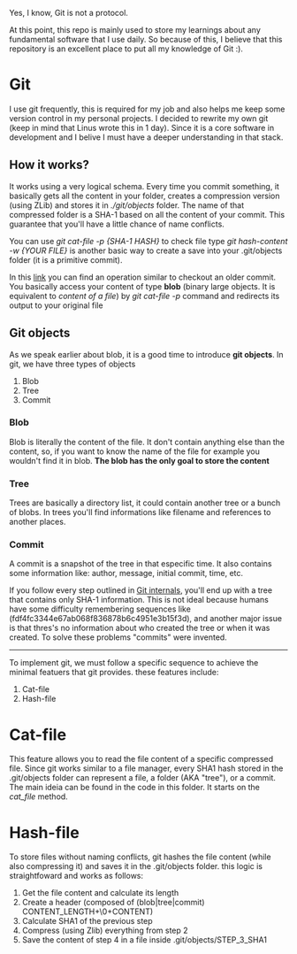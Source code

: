 Yes, I know, Git is not a protocol.

At this point, this repo is mainly used to store my learnings about any fundamental software that I use daily. So because of this, I believe that this repository is an excellent place to put all my knowledge of Git :).

# Git
I use git frequently, this is required for my job and also helps me keep some version control in my personal projects. I decided to rewrite my own git (keep in mind that Linus wrote this in 1 day). Since it is a core software in development and I belive I must have a deeper understanding in that stack.

## How it works?
It works using a very logical schema. Every time you commit something, it basically gets all the content in your folder, creates a compression version (using ZLib) and stores it in _./git/objects_ folder. The name of that compressed folder is a SHA-1 based on all the content of your commit. This guarantee that you'll have a little chance of name conflicts.

You can use _git cat-file -p {SHA-1 HASH}_ to check file type
_git hash-content -w {YOUR FILE}_ is another basic way to create a save into your .git/objects folder (it is a primitive commit).

In this [link](https://git-scm.com/book/en/v2/Git-Internals-Git-Objects) you can find an operation similar to checkout an older commit. You basically access your content of type **blob** (binary large objects. It is equivalent to _content of a file_) by _git cat-file -p_ command and redirects its output to your original file

## Git objects
As we speak earlier about blob, it is a good time to introduce **git objects**. In git, we have three types of objects

1. Blob
2. Tree
3. Commit

### Blob
Blob is literally the content of the file. It don't contain anything else than the content, so, if you want to know the name of the file for example you wouldn't find it in blob. **The blob has the only goal to store the content**

### Tree
Trees are basically a directory list, it could contain another tree or a bunch of blobs. In trees you'll find informations like filename and references to another places.

### Commit
A commit is a snapshot of the tree in that especific time. It also contains some information like: author, message, initial commit, time, etc.

If you follow every step outlined in [Git internals](https://git-scm.com/book/en/v2/Git-Internals-Git-Objects), you'll end up with a tree that contains only SHA-1 information. This is not ideal because humans have some difficulty remembering sequences like (fdf4fc3344e67ab068f836878b6c4951e3b15f3d), and another major issue is that thres's no information about who created the tree or when it was created. To solve these problems "commits" were invented.

-------

To implement git, we must follow a specific sequence to achieve the minimal featuers that git provides. these features include:

1. Cat-file
2. Hash-file

# Cat-file
This feature allows you to read the file content of a specific compressed file. Since git works similar to a file manager, every SHA1 hash stored in the .git/objects folder can represent a file, a folder (AKA "tree"), or a commit.
The main ideia can be found in the code in this folder. It starts on the *cat_file* method.

# Hash-file
To store files without naming conflicts, git hashes the file content (while also compressing it) and saves it in the .git/objects folder. this logic is straightfoward and works as follows:

1. Get the file content and calculate its length
2. Create a header (composed of (blob|tree|commit) CONTENT_LENGTH+\0+CONTENT)
3. Calculate SHA1 of the previous step
4. Compress (using Zlib) everything from step 2
5. Save the content of step 4 in a file inside .git/objects/STEP_3_SHA1